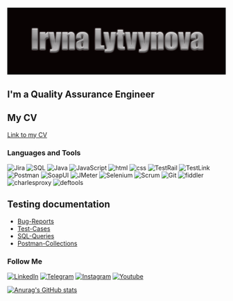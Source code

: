 [![Header](https://github.com/Irynalytvynova/irynalytvynova/blob/main/assets/Iryna_logo.jpg)](https://www.linkedin.com/in/iryna-lytvynova-119778260/)

## I'm a Quality Assurance Engineer
## My CV 
[Link to my CV](https://drive.google.com/file/d/1NK-i1pPyPnVZIvAbhXUWCL3ayB6aYMr9/view)


### Languages and Tools
![Jira](https://img.shields.io/badge/-Jira-090909?style=for-the-badge&logo=Jira&logoColor=47C5FB)
![SQL](https://img.shields.io/badge/-SQL-090909?style=for-the-badge&logo=mysql&logoColor=00648B)
![Java](https://img.shields.io/badge/-Java-090909?style=for-the-badge&logo=JAVA&logoColor=47C5FB)
![JavaScript](https://img.shields.io/badge/-JavaScript-090909?style=for-the-badge&logo=JavaScript&logoColor=E9D54D)
![html](https://img.shields.io/badge/-html-090909?style=for-the-badge&logo=html&logoColor=47C5FB)
![css](https://img.shields.io/badge/-css-090909?style=for-the-badge&logo=scc&logoColor=47C5FB)
![TestRail](https://img.shields.io/badge/-TestRail-090909?style=for-the-badge&logo=&logoColor=47C5FB)
![TestLink](https://img.shields.io/badge/-TestLink-090909?style=for-the-badge&logo=TestLink&logoColor=47C5FB)
![Postman](https://img.shields.io/badge/-Postman-090909?style=for-the-badge&logo=Postman&logoColor=F88C00)
![SoapUI](https://img.shields.io/badge/-SoapUI-090909?style=for-the-badge&logo=Soap&logoColor=47C5FB)
![JMeter](https://img.shields.io/badge/-JMeter-090909?style=for-the-badge&logo=jmeter&logoColor=47C5FB)
![Selenium](https://img.shields.io/badge/-Selenium-090909?style=for-the-badge&logo=Selenium&logoColor=gree)
![Scrum](https://img.shields.io/badge/-Scrum-090909?style=for-the-badge&logo=agile&logoColor=47C5FB)
![Git](https://img.shields.io/badge/-Git-090909?style=for-the-badge&logo=git&logoColor=red)
![fiddler](https://img.shields.io/badge/-fiddler-090909?style=for-the-badge&logo=&logoColor=red)
![charlesproxy](https://img.shields.io/badge/-charlesproxy-090909?style=for-the-badge&logo=&logoColor=red)
![deftools](https://img.shields.io/badge/-deftools-090909?style=for-the-badge&logo=deftoold&logoColor=red)

## Testing documentation
- [Bug-Reports](https://github.com/Irynalytvynova/Bug-Reports)
- [Test-Cases](https://github.com/Irynalytvynova/Test-Cases)
- [SQL-Queries](https://github.com/Irynalytvynova/SQL-Queries)
- [Postman-Collections](https://github.com/Irynalytvynova/Postman-Collections)

### Follow Me
[![LinkedIn](https://img.shields.io/badge/-Linkedin-090909?style=for-the-badge&logo=linkedin&logoColor=007BB6)](https://www.linkedin.com/in/iryna-lytvynova-119778260/)
[![Telegram](https://img.shields.io/badge/-telegram-090909?style=for-the-badge&logo=telegram&logoColor=27ad9)](https://t.me/irilit)
[![Instagram](https://img.shields.io/badge/-instagram-090909?style=for-the-badge&logo=instagram&logoColor=b4068e)](https://instagram.com/irina.lytvynova?igshid=YmMyMTA2M2Y=)
[![Youtube](https://img.shields.io/badge/-youtube-090909?style=for-the-badge&logo=youtube&logoColor=ff0000)](https://www.youtube.com/@smart_sport_studio)

[![Anurag's GitHub stats](https://github-readme-stats.vercel.app/api?username=irynalytvynova&show_icons=true)](https://github.com/anuraghazra/github-readme-stats)
